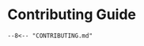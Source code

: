 # Contributing Guide

<!-- Included content from CONTRIBUTING.md -->

```markdown
--8<-- "CONTRIBUTING.md"
```

